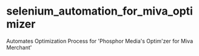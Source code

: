 # selenium_automation_for_miva_optimizer
Automates Optimization Process for 'Phosphor Media's Optim'zer for Miva Merchant'
